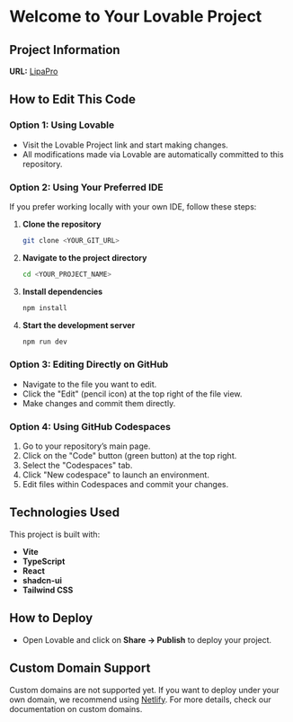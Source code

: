 # Welcome to Your Lovable Project

## Project Information
**URL:** [LipaPro](https://lovable.dev/projects/d6a89ec5-9d67-418d-995e-22c7aae923f2)

## How to Edit This Code

### Option 1: Using Lovable
- Visit the Lovable Project link and start making changes.
- All modifications made via Lovable are automatically committed to this repository.

### Option 2: Using Your Preferred IDE
If you prefer working locally with your own IDE, follow these steps:

1. **Clone the repository**
   ```sh
   git clone <YOUR_GIT_URL>
   ```
2. **Navigate to the project directory**
   ```sh
   cd <YOUR_PROJECT_NAME>
   ```
3. **Install dependencies**
   ```sh
   npm install
   ```
4. **Start the development server**
   ```sh
   npm run dev
   ```

### Option 3: Editing Directly on GitHub
- Navigate to the file you want to edit.
- Click the "Edit" (pencil icon) at the top right of the file view.
- Make changes and commit them directly.

### Option 4: Using GitHub Codespaces
1. Go to your repository’s main page.
2. Click on the "Code" button (green button) at the top right.
3. Select the "Codespaces" tab.
4. Click "New codespace" to launch an environment.
5. Edit files within Codespaces and commit your changes.

## Technologies Used
This project is built with:
- **Vite**
- **TypeScript**
- **React**
- **shadcn-ui**
- **Tailwind CSS**

## How to Deploy
- Open Lovable and click on **Share -> Publish** to deploy your project.

## Custom Domain Support
Custom domains are not supported yet. If you want to deploy under your own domain, we recommend using [Netlify](https://www.netlify.com/). For more details, check our documentation on custom domains.
